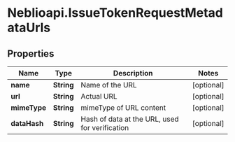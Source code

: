 # Neblioapi.IssueTokenRequestMetadataUrls

## Properties
Name | Type | Description | Notes
------------ | ------------- | ------------- | -------------
**name** | **String** | Name of the URL | [optional] 
**url** | **String** | Actual URL | [optional] 
**mimeType** | **String** | mimeType of URL content | [optional] 
**dataHash** | **String** | Hash of data at the URL, used for verification | [optional] 



